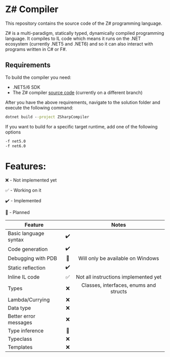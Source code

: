 # Z# Compiler
This repository contains the source code of the Z# programming language.

Z# is a multi-paradigm, statically typed, dynamically compiled programming language.
It compiles to IL code which means it runs on the .NET ecosystem (currently .NET5 and .NET6) and so it can also interact with programs written in C# or F#.


## Requirements
To build the compiler you need:
 - .NET5/6 SDK
 - The Z# compiler [source code](https://github.com/xpodev/zsharp-compiler/tree/development) (currently on a different branch)

After you have the above requirements, navigate to the solution folder and execute the following command:
```cmd
dotnet build --project ZSharpCompiler
```
If you want to build for a specific target runtime, add one of the following options
```cmd
-f net5.0
-f net6.0
```

# Features:
❌ - Not implemented yet

✅ - Working on it

✔️ - Implemented

🚧 - Planned

| Feature               |                    |                  Notes                 |
|-----------------------|:------------------:|:--------------------------------------:|
| Basic language syntax | :heavy_check_mark: |                                        |
| Code generation       | :heavy_check_mark: |                                        |
| Debugging with PDB    |   :construction:   | Will only be available on Windows      |
| Static reflection     | :heavy_check_mark: |                                        |
| Inline IL code        | :white_check_mark: | Not all instructions implemented yet   |
| Types                 | :x:                | Classes, interfaces, enums and structs |
| Lambda/Currying       | :x:                |                                        |
| Data type             | :x:                |                                        |
| Better error messages | :x:                |                                        |
| Type inference        | :construction:     |                                        |
| Typeclass             | :x:                |                                        |
| Templates             | :x:                |                                        |
